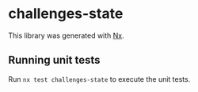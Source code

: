 # challenges-state

This library was generated with [Nx](https://nx.dev).

## Running unit tests

Run `nx test challenges-state` to execute the unit tests.

